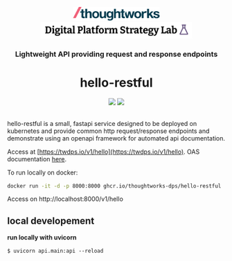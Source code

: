 <div align="center">
	<p>
		<img alt="Thoughtworks Logo" src="https://raw.githubusercontent.com/ThoughtWorks-DPS/static/master/thoughtworks_flamingo_wave.png?sanitize=true" width=200 />
    <br />
		<img alt="DPS Title" src="https://raw.githubusercontent.com/ThoughtWorks-DPS/static/master/dps_lab_title.png" width=350/>
	</p>
  <h3>Lightweight API providing request and response endpoints</h3>
  <h1>hello-restful</h1>
  <a href="https://app.circleci.com/pipelines/github/ThoughtWorks-DPS/hello-restful"><img src="https://circleci.com/gh/ThoughtWorks-DPS/hello-restful.svg?style=shield"></a> <a href="https://opensource.org/licenses/MIT"><img src="https://img.shields.io/github/license/ThoughtWorks-DPS/circleci-remote-docker"></a>
</div>
<br />

hello-restful is a small, fastapi service designed to be deployed on kubernetes and provide common http request/response endpoints and demonstrate using an openapi framework for automated api documentation.  

Access at [https://twdps.io/v1/hello](https://twdps.io/v1/hello). OAS documentation [here](https://twdps.io/v1/hello).  

To run locally on docker:    
```bash
docker run -it -d -p 8000:8000 ghcr.io/thoughtworks-dps/hello-restful 
```
Access on http://localhost:8000/v1/hello   

## local developement  

**run locally with uvicorn**  

```
$ uvicorn api.main:api --reload
```
